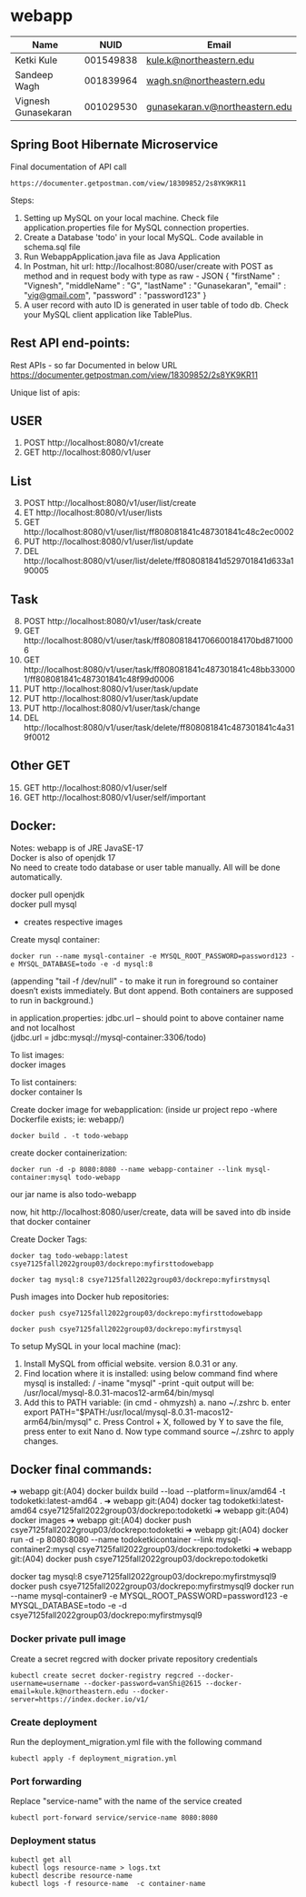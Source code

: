 # webapp

| Name                | NUID      | Email                          |
| ------------------- | --------- | ------------------------------ |
| Ketki Kule          | 001549838 | kule.k@northeastern.edu        |
| Sandeep Wagh        | 001839964 | wagh.sn@northeastern.edu       |
| Vignesh Gunasekaran | 001029530 | gunasekaran.v@northeastern.edu |

## Spring Boot Hibernate Microservice

Final documentation of API call 
```
https://documenter.getpostman.com/view/18309852/2s8YK9KR11
```

Steps:
1. Setting up MySQL on your local machine. Check file application.properties file for MySQL connection properties.
2. Create a Database 'todo' in your local MySQL. Code available in schema.sql file
3. Run WebappApplication.java file as Java Application
4. In Postman, hit url: http://localhost:8080/user/create with POST as method and in request body with type as raw - JSON
{
    "firstName" : "Vignesh",
    "middleName" : "G",
    "lastName" : "Gunasekaran",
    "email" : "vig@gmail.com",
    "password" : "password123"
}
5. A user record with auto ID is generated in user table of todo db. Check your MySQL client application like TablePlus.

## Rest API end-points:

Rest APIs - so far
Documented in below URL
https://documenter.getpostman.com/view/18309852/2s8YK9KR11

Unique list of apis:
## USER
1. POST
http://localhost:8080/v1/create
2. GET
http://localhost:8080/v1/user

## List
3. POST
http://localhost:8080/v1/user/list/create
4. ET
http://localhost:8080/v1/user/lists
5. GET
http://localhost:8080/v1/user/list/ff808081841c487301841c48c2ec0002
6. PUT
http://localhost:8080/v1/user/list/update
7. DEL
http://localhost:8080/v1/user/list/delete/ff808081841d529701841d633a190005

## Task
8. POST
http://localhost:8080/v1/user/task/create
9. GET
http://localhost:8080/v1/user/task/ff808081841706600184170bd8710006
10. GET
http://localhost:8080/v1/user/task/ff808081841c487301841c48bb330001/ff808081841c487301841c48f99d0006
11. PUT
http://localhost:8080/v1/user/task/update
12. PUT
http://localhost:8080/v1/user/task/update
13. PUT
http://localhost:8080/v1/user/task/change
14. DEL
http://localhost:8080/v1/user/task/delete/ff808081841c487301841c4a319f0012

## Other GET
15. GET
http://localhost:8080/v1/user/self
16. GET
http://localhost:8080/v1/user/self/important

## Docker:
Notes:
webapp is of JRE JavaSE-17 <br/>
Docker is also of openjdk 17 <br/>
No need to create todo database or user table manually. All will be done automatically. <br/>

docker pull openjdk <br/>
docker pull mysql <br/>
- creates respective images

Create mysql container:
```
docker run --name mysql-container -e MYSQL_ROOT_PASSWORD=password123 -e MYSQL_DATABASE=todo -e -d mysql:8
```
(appending "tail -f /dev/null" - to make it run in foreground so container doesn’t exists immediately. But dont append. Both containers are supposed to run in background.)

in application.properties: jdbc.url – should point to above container name and not localhost <br/>
(jdbc.url = jdbc:mysql://mysql-container:3306/todo)

To list images: <br/>
docker images

To list containers: <br/>
docker container ls

Create docker image for webapplication: (inside ur project repo -where Dockerfile exists; ie: webapp/) 
```
docker build . -t todo-webapp
```

create docker containerization: 
```
docker run -d -p 8080:8080 --name webapp-container --link mysql-container:mysql todo-webapp
```

our jar name is also todo-webapp

now, hit http://localhost:8080/user/create, data will be saved into db inside that docker container

Create Docker Tags:
```
docker tag todo-webapp:latest csye7125fall2022group03/dockrepo:myfirsttodowebapp
```
```
docker tag mysql:8 csye7125fall2022group03/dockrepo:myfirstmysql
```

Push images into Docker hub repositories:
```
docker push csye7125fall2022group03/dockrepo:myfirsttodowebapp
```
```
docker push csye7125fall2022group03/dockrepo:myfirstmysql
```


To setup MySQL in your local machine (mac):
1. Install MySQL from official website. version 8.0.31 or any.
2. Find location where it is installed: using below command
find where mysql is installed:  / -iname "mysql" -print -quit
output will be: /usr/local/mysql-8.0.31-macos12-arm64/bin/mysql
3. Add this to PATH variable: (in cmd - ohmyzsh)
a. nano ~/.zshrc
b. enter
export PATH="$PATH:/usr/local/mysql-8.0.31-macos12-arm64/bin/mysql"
c. Press Control + X, followed by Y to save the file, press enter to exit Nano
d. Now type command source ~/.zshrc to apply changes.

## Docker final commands:

➜  webapp git:(A04) docker buildx build --load --platform=linux/amd64 -t todoketki:latest-amd64 .
➜  webapp git:(A04) docker tag todoketki:latest-amd64 csye7125fall2022group03/dockrepo:todoketki
➜  webapp git:(A04) docker images
➜  webapp git:(A04) docker push csye7125fall2022group03/dockrepo:todoketki
➜  webapp git:(A04) docker run -d -p 8080:8080 --name todoketkicontainer --link mysql-container2:mysql csye7125fall2022group03/dockrepo:todoketki
➜  webapp git:(A04) docker push csye7125fall2022group03/dockrepo:todoketki


docker tag mysql:8 csye7125fall2022group03/dockrepo:myfirstmysql9
docker push csye7125fall2022group03/dockrepo:myfirstmysql9
docker run --name mysql-container9 -e MYSQL_ROOT_PASSWORD=password123 -e MYSQL_DATABASE=todo -e -d csye7125fall2022group03/dockrepo:myfirstmysql9



### Docker private pull image

Create a secret regcred with docker private repository credentials

```
kubectl create secret docker-registry regcred --docker-username=username --docker-password=vanShi@2615 --docker-email=kule.k@northeastern.edu --docker-server=https://index.docker.io/v1/
```

### Create deployment 

Run the deployment_migration.yml file with the following command

```
kubectl apply -f deployment_migration.yml
```
### Port forwarding

Replace "service-name" with the name of the service created 

```
kubectl port-forward service/service-name 8080:8080
```

### Deployment status

```
kubectl get all
kubectl logs resource-name > logs.txt
kubectl describe resource-name
kubectl logs -f resource-name  -c container-name
```






